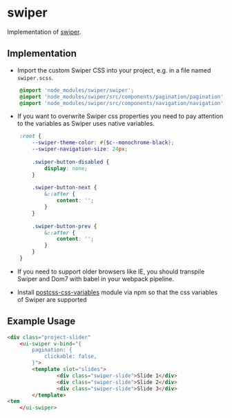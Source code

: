 # swiper
Implementation of [swiper](https://swiperjs.com/). 

## Implementation
- Import the custom Swiper CSS into your project, e.g. in a file named `swiper.scss`.  

```scss
    @import 'node_modules/swiper/swiper';
    @import 'node_modules/swiper/src/components/pagination/pagination';
    @import 'node_modules/swiper/src/components/navigation/navigation';
```

- If you want to overwrite Swiper css properties you need to pay attention to the
variables as Swiper uses native variables. 

```scss
    :root {
        --swiper-theme-color: #{$c--monochrome-black};
        --swiper-navigation-size: 24px;
    
        .swiper-button-disabled {
            display: none;
        }
    
        .swiper-button-next {
            &::after {
                content: '';
            }
        }
    
        .swiper-button-prev {
            &::after {
                content: '';
            }
        }
    }
```

- If you need to support older browsers like IE, you should transpile 
Swiper and Dom7 with babel in your webpack pipeline. 

- Install [postcss-css-variables](https://www.npmjs.com/package/postcss-css-variables) 
module via npm so that the css variables of Swiper are supported

## Example Usage

```html
<div class="project-slider"
    <ui-swiper v-bind="{
        pagination: {
            clickable: false,
        }">
        <template slot="slides">
                <div class="swiper-slide">Slide 1</div>
                <div class="swiper-slide">Slide 2</div>
                <div class="swiper-slide">Slide 3</div>
        </template>
<tem
    </ui-swiper>
```
